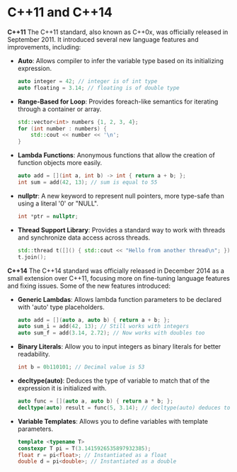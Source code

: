 # C++11 and C++14 ###

**C++11**
The C++11 standard, also known as C++0x, was officially released in September 2011. It introduced several new language features and improvements, including:

- **Auto**: Allows compiler to infer the variable type based on its initializing expression.
  ```cpp
  auto integer = 42; // integer is of int type
  auto floating = 3.14; // floating is of double type
  ```

- **Range-Based for Loop**: Provides foreach-like semantics for iterating through a container or array.
  ```cpp
  std::vector<int> numbers {1, 2, 3, 4};
  for (int number : numbers) {
      std::cout << number << '\n';
  }
  ```

- **Lambda Functions**: Anonymous functions that allow the creation of function objects more easily.
  ```cpp
  auto add = [](int a, int b) -> int { return a + b; };
  int sum = add(42, 13); // sum is equal to 55
  ```

- **nullptr**: A new keyword to represent null pointers, more type-safe than using a literal '0' or "NULL".
  ```cpp
  int *ptr = nullptr;
  ```

- **Thread Support Library**: Provides a standard way to work with threads and synchronize data access across threads.
  ```cpp
  std::thread t([]() { std::cout << "Hello from another thread\n"; });
  t.join();
  ```

**C++14**
The C++14 standard was officially released in December 2014 as a small extension over C++11, focusing more on fine-tuning language features and fixing issues. Some of the new features introduced:

- **Generic Lambdas**: Allows lambda function parameters to be declared with 'auto' type placeholders.
  ```cpp
  auto add = [](auto a, auto b) { return a + b; };
  auto sum_i = add(42, 13); // Still works with integers
  auto sum_f = add(3.14, 2.72); // Now works with doubles too
  ```

- **Binary Literals**: Allow you to input integers as binary literals for better readability.
  ```cpp
  int b = 0b110101; // Decimal value is 53
  ```

- **decltype(auto)**: Deduces the type of variable to match that of the expression it is initialized with.
  ```cpp
  auto func = [](auto a, auto b) { return a * b; };
  decltype(auto) result = func(5, 3.14); // decltype(auto) deduces to "double"
  ```

- **Variable Templates**: Allows you to define variables with template parameters.
  ```cpp
  template <typename T>
  constexpr T pi = T(3.1415926535897932385);
  float r = pi<float>; // Instantiated as a float
  double d = pi<double>; // Instantiated as a double
  ```